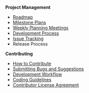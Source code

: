 **Project Management**
* [Roadmap](https://github.com/eclipse/che/wiki/Roadmap)
* [Milestone Plans](https://github.com/eclipse/che/wiki/Milestone-Plans)
* [Weekly Planning Meetings](https://github.com/eclipse/che/wiki/Weekly-Planning-Meetings)  
* [Development Process](https://github.com/eclipse/che/wiki/Development-Process)
* [Issue Tracking](https://github.com/eclipse/che/wiki/Issue-Tracking)
* Release Process

**Contributing**
* [How to Contribute](https://github.com/eclipse/che/wiki/How-To-Contribute)
* [Submitting Bugs and Suggestions](https://github.com/eclipse/che/wiki/Submitting-Bugs-and-Suggestions)
* [Development Workflow](https://github.com/eclipse/che/wiki/Development-Workflow)
* [Coding Guidelines]()
* [Contributor License Agreement](https://github.com/eclipse/che/wiki/Contributor-License-Agreement)